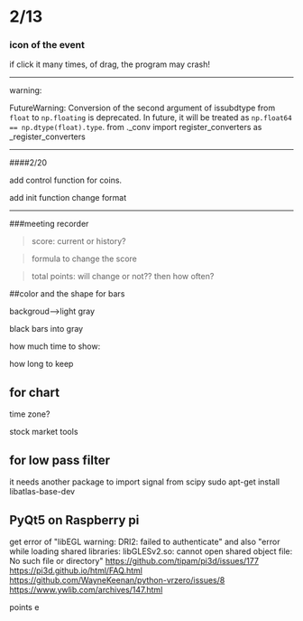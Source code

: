 # 2/13

### icon of the event

if click it many times, of drag, the program may crash!

-----

warning:

FutureWarning: Conversion of the second argument of issubdtype from `float` to `np.floating` is deprecated. In future, it will be treated as `np.float64 == np.dtype(float).type`.  from ._conv import register_converters as _register_converters

-------
####2/20

add control function for coins.

add init function change format

---------
###meeting recorder

>score: current or history?

>formula to change the score

>total points: will change or not?? then how often?


##color and the shape for bars

backgroud-->light gray

black bars into gray


how much time to show:

how long to keep


## for chart

time zone?

stock market tools

## for low pass filter

it needs another package to import signal from scipy
sudo apt-get install libatlas-base-dev

## PyQt5 on Raspberry pi
get error of "libEGL warning: DRI2: failed to authenticate"
and also "error while loading shared libraries: libGLESv2.so: cannot open shared object file: No such file or directory"
https://github.com/tipam/pi3d/issues/177
https://pi3d.github.io/html/FAQ.html
https://github.com/WayneKeenan/python-vrzero/issues/8
https://www.ywlib.com/archives/147.html
 

points e

















